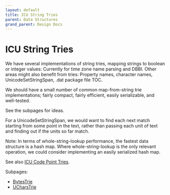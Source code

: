 ```yaml
---
layout: default
title: ICU String Tries
parent: Data Structures
grand_parent: Design Docs
---
```


# ICU String Tries

We have several implementations of string tries, mapping strings to boolean or
integer values: Currently for time zone name parsing and DBBI. Other areas might
also benefit from tries: Property names, character names, UnicodeSetStringSpan,
.dat package file TOC.

We should have a small number of common map-from-string trie implementations;
fairly compact, fairly efficient, easily serializable, and well-tested.

See the subpages for ideas.

For a UnicodeSetStringSpan, we would want to find each next match starting from
some point in the text, rather than passing each unit of text and finding out if
the units so far match.

Note: In terms of whole-string-lookup performance, the fastest data structure is
a hash map. Where whole-string-lookup is the only relevant operation, we could
consider implementing an easily serialized hash map.

See also [ICU Code Point Tries](../utrie.md).

Subpages:

* [BytesTrie](./bytestrie/)
* [UCharsTrie](./ucharstrie)
